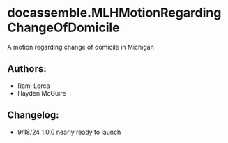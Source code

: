# docassemble.MLHMotionRegardingChangeOfDomicile

A motion regarding change of domicile in Michigan

## Authors:
* Rami Lorca
* Hayden McGuire
## Changelog:
* 9/18/24   1.0.0 nearly ready to launch 